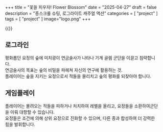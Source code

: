 +++
title = "꽃을 피우자! Flower Blossom"
date = "2025-04-27"
draft = false
description = "종스크롤 슈팅, 로그라이트 캐주얼 액션"
categories = [
    "project"
]
tags = [
    "project"
]
image="logo.png"
+++

{{<youtube IITU5DrKsiY>}}

## 로그라인
평화롭던 요정의 숲에 미치광이 연금술사가 나타나 기계 골렘 군단을 이끌고 침략합니다.    
연금술사의 목표는 숲의 비밀을 파헤쳐 자신의 연구에 활용하는 것.    
플레이어는 숲을 지키는 요정으로서 적들을 물리치고 숲의 평화를 되찾아야 합니다.    

## 게임플레이
플레이어는 몰려오는 적들을 피하거나 처치하여 레벨을 올리고, 요정들을 소환하여군단을 이뤄 대항할 수 있습니다.    
요정들은 조건에 의해 상위 요정으로 진화할 수 있으며, 다른 종과 합성하여 더 강력한 힘을 발휘합니다.    